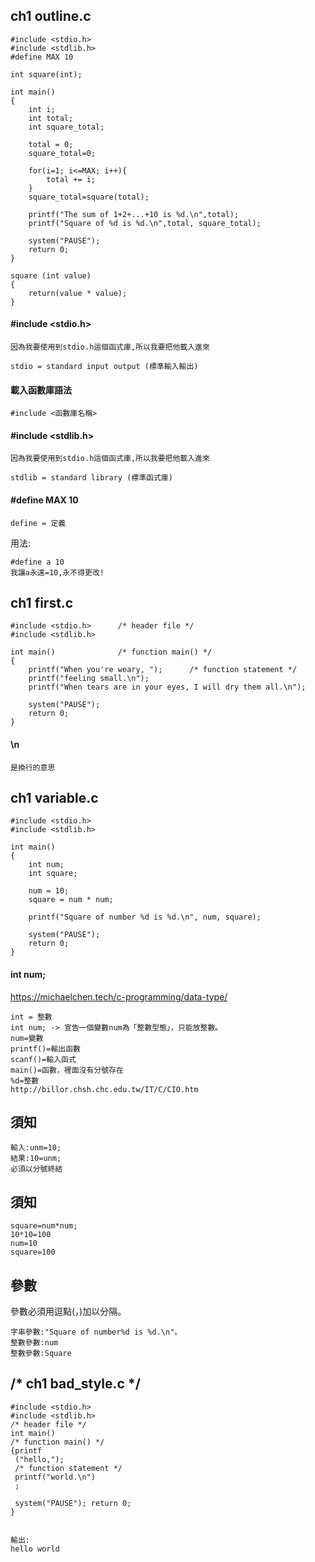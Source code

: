 ## ch1 outline.c
```
#include <stdio.h>
#include <stdlib.h>
#define MAX 10

int square(int);

int main()
{
	int i;
	int total;
	int square_total;

	total = 0;
	square_total=0;

	for(i=1; i<=MAX; i++){
		total += i;
	}
    square_total=square(total);

	printf("The sum of 1+2+...+10 is %d.\n",total);
	printf("Square of %d is %d.\n",total, square_total);
	
	system("PAUSE");
    return 0;
}

square (int value)
{
	return(value * value);
}
```
#### #include <stdio.h>
```
因為我要使用到stdio.h這個函式庫,所以我要把他載入進來
```
```
stdio = standard input output (標準輸入輸出)
```
#### 載入函數庫語法
```
#include <函數庫名稱>
```
#### #include <stdlib.h>
```
因為我要使用到stdio.h這個函式庫,所以我要把他載入進來
```
```
stdlib = standard library (標準函式庫)
```
#### #define MAX 10
```
define = 定義
```
用法:
```
#define a 10
我讓a永遠=10,永不得更改!
```
## ch1 first.c
```
#include <stdio.h>		/* header file */
#include <stdlib.h>

int main()				/* function main() */
{
	printf("When you're weary, ");		/* function statement */
	printf("feeling small.\n");
	printf("When tears are in your eyes, I will dry them all.\n");
	
	system("PAUSE");
    return 0; 
}
```
#### \n
```
是換行的意思
```
## ch1 variable.c
```
#include <stdio.h>
#include <stdlib.h>

int main()
{
	int num;
	int square;
	
	num = 10;
	square = num * num;

	printf("Square of number %d is %d.\n", num, square);

	system("PAUSE");
    return 0;
}
```
#### int num;
https://michaelchen.tech/c-programming/data-type/
```
int = 整數
int num; -> 宣告一個變數num為「整數型態」，只能放整數。
num=變數
printf()=輸出函數
scanf()=輸入函式
main()=函數，裡面沒有分號存在
%d=整數
http://billor.chsh.chc.edu.tw/IT/C/CIO.htm
```
## 須知
```
輸入:unm=10;
結果:10=unm;
必須以分號終結
```
## 須知
```
square=num*num;
10*10=100
num=10
square=100
```
## 參數
參數必須用逗點(，)加以分隔。
```
字串參數:"Square of number%d is %d.\n"。
整數參數:num
整數參數:Square

```
## /* ch1 bad_style.c */
```
#include <stdio.h>
#include <stdlib.h>
/* header file */
int main()
/* function main() */
{printf
 ("hello,");  
 /* function statement */
 printf("world.\n")
 ;

 system("PAUSE"); return 0;
}


輸出:
hello world
```
